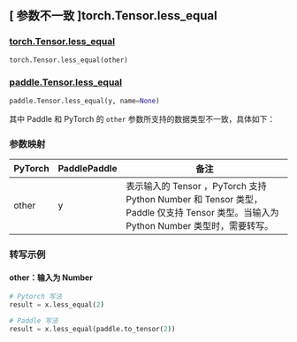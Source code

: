 ## [ 参数不一致 ]torch.Tensor.less_equal

### [torch.Tensor.less_equal](https://pytorch.org/docs/stable/generated/torch.Tensor.less_equal.html)

```python
torch.Tensor.less_equal(other)
```

### [paddle.Tensor.less_equal](https://www.paddlepaddle.org.cn/documentation/docs/zh/api/paddle/Tensor_cn.html#less-equal-y-name-none)

```python
paddle.Tensor.less_equal(y, name=None)
```

其中 Paddle 和 PyTorch 的 `other` 参数所支持的数据类型不一致，具体如下：
### 参数映射
| PyTorch                          | PaddlePaddle                 | 备注                                                   |
|----------------------------------|------------------------------| ------------------------------------------------------ |
| other  |  y  | 表示输入的 Tensor ，PyTorch 支持 Python Number 和 Tensor 类型， Paddle 仅支持 Tensor 类型。当输入为 Python Number 类型时，需要转写。  |

### 转写示例
#### other：输入为 Number
```python
# Pytorch 写法
result = x.less_equal(2)

# Paddle 写法
result = x.less_equal(paddle.to_tensor(2))
```
